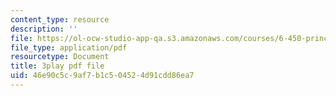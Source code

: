 ```yaml
---
content_type: resource
description: ''
file: https://ol-ocw-studio-app-qa.s3.amazonaws.com/courses/6-450-principles-of-digital-communications-i-fall-2006/46e90c5c9af7b1c504524d91cdd86ea7_dSviy9E6Pz0.pdf
file_type: application/pdf
resourcetype: Document
title: 3play pdf file
uid: 46e90c5c-9af7-b1c5-0452-4d91cdd86ea7
---
```

